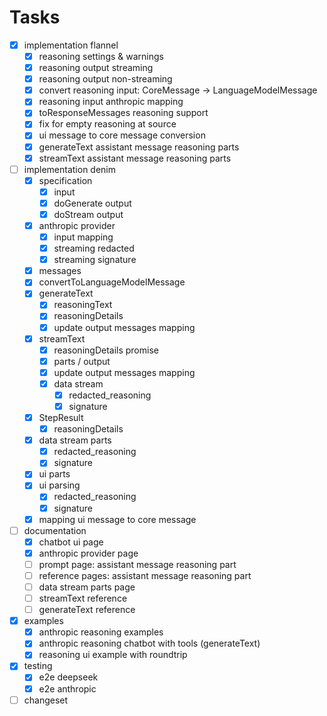 # Tasks

- [x] implementation flannel
  - [x] reasoning settings & warnings
  - [x] reasoning output streaming
  - [x] reasoning output non-streaming
  - [x] convert reasoning input: CoreMessage -> LanguageModelMessage
  - [x] reasoning input anthropic mapping
  - [x] toResponseMessages reasoning support
  - [x] fix for empty reasoning at source
  - [x] ui message to core message conversion
  - [x] generateText assistant message reasoning parts
  - [x] streamText assistant message reasoning parts
- [ ] implementation denim
  - [x] specification
    - [x] input
    - [x] doGenerate output
    - [x] doStream output
  - [x] anthropic provider
    - [x] input mapping
    - [x] streaming redacted
    - [x] streaming signature
  - [x] messages
  - [x] convertToLanguageModelMessage
  - [x] generateText
    - [x] reasoningText
    - [x] reasoningDetails
    - [x] update output messages mapping
  - [x] streamText
    - [x] reasoningDetails promise
    - [x] parts / output
    - [x] update output messages mapping
    - [x] data stream
      - [x] redacted_reasoning
      - [x] signature
  - [x] StepResult
    - [x] reasoningDetails
  - [x] data stream parts
    - [x] redacted_reasoning
    - [x] signature
  - [x] ui parts
  - [x] ui parsing
    - [x] redacted_reasoning
    - [x] signature
  - [x] mapping ui message to core message
- [ ] documentation
  - [x] chatbot ui page
  - [x] anthropic provider page
  - [ ] prompt page: assistant message reasoning part
  - [ ] reference pages: assistant message reasoning part
  - [ ] data stream parts page
  - [ ] streamText reference
  - [ ] generateText reference
- [x] examples
  - [x] anthropic reasoning examples
  - [x] anthropic reasoning chatbot with tools (generateText)
  - [x] reasoning ui example with roundtrip
- [x] testing
  - [x] e2e deepseek
  - [x] e2e anthropic
- [ ] changeset
